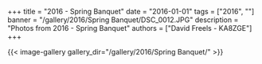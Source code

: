 +++
title = "2016 - Spring Banquet"
date = "2016-01-01"
tags = ["2016", ""]
banner = "/gallery/2016/Spring Banquet/DSC_0012.JPG"
description = "Photos from 2016 - Spring Banquet"
authors = ["David Freels - KA8ZGE"]
+++

{{< image-gallery gallery_dir="/gallery/2016/Spring Banquet/" >}}
